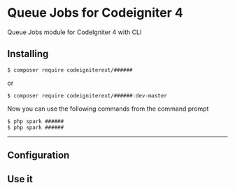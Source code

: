 # Queue Jobs for Codeigniter 4

Queue Jobs module for CodeIgniter 4 with CLI

## Installing

```shell
$ composer require codeigniterext/######
```

or 

```shell
$ composer require codeigniterext/######:dev-master
```

Now you can use the following commands from the command prompt
```shell
$ php spark ######
$ php spark ######
```
---

## Configuration


## Use it
